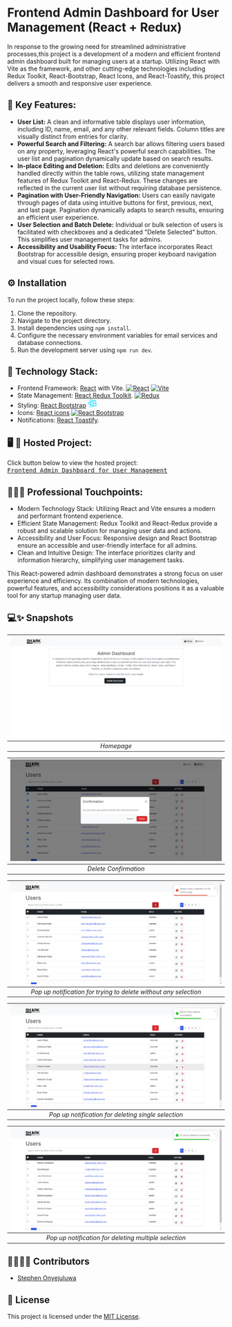 # Frontend Admin Dashboard for User Management (React + Redux)

In response to the growing need for streamlined administrative processes,this project is a development of a modern and efficient frontend admin dashboard built for managing users at a startup. Utilizing React with Vite as the framework, and other cutting-edge technologies including Redux Toolkit, React-Bootstrap, React Icons, and React-Toastify, this project delivers a smooth and responsive user experience.

## 🔐 Key Features:

- **User List:** A clean and informative table displays user information, including ID, name, email, and any other relevant fields. Column titles are visually distinct from entries for clarity.
- **Powerful Search and Filtering:** A search bar allows filtering users based on any property, leveraging React's powerful search capabilities. The user list and pagination dynamically update based on search results.
- **In-place Editing and Deletion:** Edits and deletions are conveniently handled directly within the table rows, utilizing state management features of Redux Toolkit and React-Redux. These changes are reflected in the current user list without requiring database persistence.
- **Pagination with User-Friendly Navigation:** Users can easily navigate through pages of data using intuitive buttons for first, previous, next, and last page. Pagination dynamically adapts to search results, ensuring an efficient user experience.
- **User Selection and Batch Delete:** Individual or bulk selection of users is facilitated with checkboxes and a dedicated "Delete Selected" button. This simplifies user management tasks for admins.
- **Accessibility and Usability Focus:** The interface incorporates React Bootstrap for accessible design, ensuring proper keyboard navigation and visual cues for selected rows.

## ⚙️ Installation

To run the project locally, follow these steps:

1. Clone the repository.
2. Navigate to the project directory.
3. Install dependencies using `npm install`.
4. Configure the necessary environment variables for email services and database connections.
5. Run the development server using `npm run dev`.

## 🧠 Technology Stack:

- Frontend Framework: [React](https://reactjs.org/) with Vite. <a href="https://reactjs.org/" target="_blank" rel="noreferrer"><img src="https://raw.githubusercontent.com/danielcranney/readme-generator/main/public/icons/skills/react-colored.svg" width="20" height="20" alt="React" /></a> <a href="https://vitejs.dev/" target="_blank" rel="noreferrer"><img src="https://raw.githubusercontent.com/danielcranney/readme-generator/main/public/icons/skills/vite-colored.svg" width="20" height="20" alt="Vite" /></a>
- State Management: [React Redux Toolkit](https://redux.js.org/). <a href="https://redux.js.org/" target="_blank" rel="noreferrer"><img src="https://raw.githubusercontent.com/danielcranney/readme-generator/main/public/icons/skills/redux-colored.svg" width="20" height="20" alt="Redux" /></a>
- Styling: [React Bootstrap](https://react-bootstrap.netlify.app/) <a href="https://nodemailer.com/" target="_blank" rel="noreferrer"><img src="https://raw.githubusercontent.com/stevemarcel/SVG/main/img/ReactBootstrap.svg" width="20" height="20" alt="React Bootstrap" /></a>
- Icons: [React icons](https://react-icons.github.io/react-icons/) <a href="https://nodemailer.com/" target="_blank" rel="noreferrer"><img src="https://raw.githubusercontent.com/react-icons/react-icons/master/react-icons.svg" width="20" height="20" alt="React Bootstrap" /></a>
- Notifications: [React Toastify](https://fkhadra.github.io/react-toastify/icons/).

## 🖥️ 📲 Hosted Project:

Click button below to view the hosted project: <br>
[<kbd>Frontend Admin Dashboard for User Management](https://stevemarcel-fontend-admin-dashboard.netlify.app/)

## 🧑🏾‍💻 Professional Touchpoints:

- Modern Technology Stack: Utilizing React and Vite ensures a modern and performant frontend experience.
- Efficient State Management: Redux Toolkit and React-Redux provide a robust and scalable solution for managing user data and actions.
- Accessibility and User Focus: Responsive design and React Bootstrap ensure an accessible and user-friendly interface for all admins.
- Clean and Intuitive Design: The interface prioritizes clarity and information hierarchy, simplifying user management tasks.

This React-powered admin dashboard demonstrates a strong focus on user experience and efficiency. Its combination of modern technologies, powerful features, and accessibility considerations positions it as a valuable tool for any startup managing user data.

## 💻✨ Snapshots

| ![Homepage](/client/src/assets/Homepage.png) |
| :------------------------------------------: |
|                  _Homepage_                  |

| ![Delete Confirmation](/client/src/assets/Delete-confirmation.png) |
| :----------------------------------------------------------------: |
|                       _Delete Confirmation_                        |

| ![Pop up notification for trying to delete without any selection](/client/src/assets/Notification-no-selection.png) |
| :-----------------------------------------------------------------------------------------------------------------: |
|                          _Pop up notification for trying to delete without any selection_                           |

| ![Pop up notification for deleting single selection](/client/src/assets/Notification-Single-Delete.png) |
| :-----------------------------------------------------------------------------------------------------: |
|                           _Pop up notification for deleting single selection_                           |

| ![Pop up notification for deleting multiple selection](/client/src/assets/Notification%20-%20Batch%20Delete.png) |
| :--------------------------------------------------------------------------------------------------------------: |
|                              _Pop up notification for deleting multiple selection_                               |

## 🫱🏾‍🫲🏻 Contributors

- [Stephen Onyejuluwa](https://github.com/stevemarcel)

## 📜 License

This project is licensed under the [MIT License](https://opensource.org/licenses/MIT).
